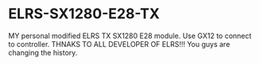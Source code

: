 # ELRS-SX1280-E28-TX
MY personal modified ELRS TX SX1280 E28 module. Use GX12 to connect to controller.
THNAKS TO ALL DEVELOPER OF ELRS!!! You guys are changing the history.
